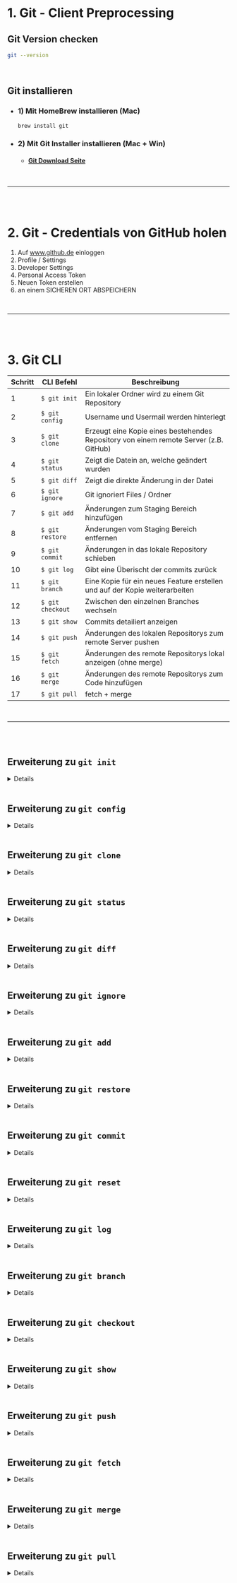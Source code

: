 # 1. Git - Client Preprocessing

## Git Version checken

```bash
git --version
```

<br>

## Git installieren

- ### 1) Mit HomeBrew installieren (Mac)

  ```bash
  brew install git
  ```

- ### 2) Mit Git Installer installieren (Mac + Win)
  - #### [Git Download Seite](https://git-scm.com/downloads)

<br>

---

<br>
<br>

# 2. Git - Credentials von GitHub holen

1. Auf www.github.de einloggen
2. Profile / Settings
3. Developer Settings
4. Personal Access Token
5. Neuen Token erstellen
6. an einem SICHEREN ORT ABSPEICHERN

<br>

---

<br>
<br>

# 3. Git CLI

| Schritt | CLI Befehl       | Beschreibung                                                                          |
| ------- | ---------------- | ------------------------------------------------------------------------------------- |
| 1       | `$ git init`     | Ein lokaler Ordner wird zu einem Git Repository                                       |
| 2       | `$ git config`   | Username und Usermail werden hinterlegt                                               |
| 3       | `$ git clone`    | Erzeugt eine Kopie eines bestehendes Repository von einem remote Server (z.B. GitHub) |
| 4       | `$ git status`   | Zeigt die Datein an, welche geändert wurden                                           |
| 5       | `$ git diff`     | Zeigt die direkte Änderung in der Datei                                               |
| 6       | `$ git ignore`   | Git ignoriert Files / Ordner                                                          |
| 7       | `$ git add`      | Änderungen zum Staging Bereich hinzufügen                                             |
| 8       | `$ git restore`  | Änderungen vom Staging Bereich entfernen                                              |
| 9       | `$ git commit`   | Änderungen in das lokale Repository schieben                                          |
| 10      | `$ git log`      | Gibt eine Überischt der commits zurück                                                |
| 11      | `$ git branch`   | Eine Kopie für ein neues Feature erstellen und auf der Kopie weiterarbeiten           |
| 12      | `$ git checkout` | Zwischen den einzelnen Branches wechseln                                              |
| 13      | `$ git show`     | Commits detailiert anzeigen                                                           |
| 14      | `$ git push`     | Änderungen des lokalen Repositorys zum remote Server pushen                           |
| 15      | `$ git fetch`    | Änderungen des remote Repositorys lokal anzeigen (ohne merge)                         |
| 16      | `$ git merge`    | Änderungen des remote Repositorys zum Code hinzufügen                                 |
| 17      | `$ git pull`     | fetch + merge                                                                         |

<br>

---

<br>
<br>

## Erweiterung zu `git init`

<details closed>

### Startet ein neues Repository in dem Ordner in dem du dich befindest und erstellt ein verstecktes .git Verzeichnis. In diesem Verzeichnis speichert _git_ alle Objekte und Referenzen die als Teil des Projektes erstellt werden.

</details>
<br>

## Erweiterung zu `git config`

<details closed>

### Bevor du mit der Verwendung eines Git Repositorys beginnst, trage deinen Benutzernamen und deine Benutzermail in der Konfigurationsdatei ein. Dies kann auf zwei unterschiedliche Weisen geschehen:

<br>

### Wenn keine andere Konfigurationsoption festgelegt wurde, geschehen Schreibvorgänge mit git config standardmäßig auf lokaler Ebene. Die lokale Konfiguration wird auf das Repository angewendet, in dessen Zusammenhang der Befehl git config ausgeführt wird. Die lokalen Konfigurationswerte werden in einer Datei im .git-Verzeichnis des Repositorys gespeichert: .git/config

```bash
git config --local user.name "John Doe"
git config --local user.email "john@doe.de"
```

<br>

### Da sich ja unser Name nicht ändert und unsere Mail Adresse auch nicht regelmäßig, gibt es eine einfachere Methode. Und zwar

```bash
git config --global user.name "John Doe"
git config --global user.email "john@doe.de"
```

<br>

> ### Die Konfiguration auf globaler Ebene ist benutzerspezifisch, das heißt, sie wird auf einen Benutzer des Betriebssystems angewendet. Die globalen Konfigurationswerte werden in einer Datei im Hauptverzeichnis des Benutzers gespeichert. ~ /.gitconfig bei Unix-Systemen und C:\\.gitconfig unter Windows

</details>
<br>

## Erweiterung zu `git clone`

<details closed>

### Git clone wird verwendet, um ein vorhandenes Git-Repository in ein neues lokales Verzeichnis zu kopieren. Die Aktion Git clone erstellt ein neues lokales Verzeichnis für das Repository, kopiert den gesamten Inhalt des angegebenen Repositorys, erstellt die verfolgten Remote-Zweige und checkt einen ersten Zweig lokal aus.

```bash
git clone https://github.com/<dein-github-username>/<repo-name>.git
```

</details>
<br>

## Erweiterung zu `git status`

<details closed>

### Git-Status zeigt den aktuellen Status deines Git-Arbeitsverzeichnisses und deines Staging-Bereichs an. Im Zweifelsfall solltest du git status ausführen. Das ist immer eine gute Idee. Der Befehl git status gibt nur Informationen aus, er ändert keine Übertragungen oder Änderungen in deinem lokalen Repository.

</details>
<br>

## Erweiterung zu `git diff`

<details closed>

### Bei einem Vergleich werden zwei Eingabe-Datasets herangezogen und die Unterschiede zwischen ihnen ausgegeben. git diff ist ein vielseitiger Git-Befehl, durch dessen Ausführung ein Vergleich von Git-Datenquellen durchgeführt wird. Diese Datenquellen können Commits, Branches, Dateien und vieles mehr sein. In diesem Dokument werden wir auf typische git diff-Aufrufe und den Vergleich von Workflow-Mustern eingehen. Der git diff-Befehl wird häufig zusammen mit git status und git log verwendet, um den aktuellen Status eines Git-Repositorys zu analysieren.

</details>
<br>

## Erweiterung zu `git ignore`

<details closed>

### Die Datei .gitignore teilt Git mit, welche Dateien beim Übertragen Ihres Projekts in das GitHub-Repository ignoriert werden sollen. gitignore befindet sich im Stammverzeichnis Ihres Repositorys.

<br>

> ### _: wird als Platzhalter verwendet _.exe ignoriert jede Datei mit der Erweiterung .exe

> ### /: ignoriert Verzeichnisse mit diesem Namen. vendor/ ignoriert das Verzeichnis vendor.

> ### #: kommentiert die Zeile

<br>

### Eine .gitignore Datei kann wie folgt erstellt werden:

```bash
# Mac
touch .gitignore

# Windows
echo >> .gitignore
```

<br>

### Nun kann der direkte Pfad der Datei in die .gitignore Datei geschrieben werden, welche ignoriert werden soll:

```bash
# Ignoriert den kompletten Ordner 'private_code' sowie die im Ordner befindlichen Datein
folder1/folder2/private_code/

# Ignoriert alle JPEG Bilder
*.jpg
*.jpeg
```

</details>
<br>

## Erweiterung zu `git add`

<details closed>

### Mit dem Befehl git add werden neue oder geänderte Dateien in dein Arbeitsverzeichnis dem Git-Speicherbereich hinzugefügt. Git add ist ein wichtiger Befehl - ohne ihn würde kein Git-Commit jemals etwas tun. Manchmal hat git add den Ruf, ein unnötiger Schritt in der Entwicklung zu sein. In Wirklichkeit ist git add jedoch ein wichtiges und leistungsfähiges Werkzeug. git add ermöglicht es dir, die history zu gestalten, ohne deine Arbeitsweise zu verändern.

### Dabei gibt es verschiedene Wege Files dem Staging Bereich anzufügen:

```bash
# Fügt nur das file hello.html hinzu
git add hello.html

# Fügt alle geänderten Files hinzu
git add .
```

</details>
<br>

## Erweiterung zu `git restore`

<details closed>

### Ebenso können einzelne oder alle Files vom Staging Bereich wieder entfernt werden:

```bash
# Entfernt lediglich das file main.js
git restore --staged main.js

# Entfernt alle files aus dem staging bereich
git restore --staged .
```

</details>
<br>

## Erweiterung zu `git commit`

<details closed>

### Eine Möglichkeit, sich Commits vorzustellen, ist, dass sie einen snapshot eines Projekts zu einem bestimmten Zeitpunkt in der Projektgeschichte darstellen. Wenn ein Commit erstellt wird, wird eine Aufzeichnung darüber erstellt, wie alle Dateien und Verzeichnisse in einem Projekt zu dem Zeitpunkt aussahen, als der Commit erstellt wurde.

<br>

### Dieser Datensatz kann dann in der Zukunft gelesen werden, um zu sehen, wie ein Projekt zu einem bestimmten Zeitpunkt aussah und wer welche Änderungen an welchen Dateien im Projekt vorgenommen hat. Commits sind in der Tat eine wichtige Funktion von Git, da sie es Entwicklern ermöglichen, eine umfassende Aufzeichnung darüber zu führen, wie sich ihr Repository im Laufe der Zeit entwickelt hat.

### Ein Commit kann wie folgt generiert werden:

```bash
git commit -m "<deine commit nachricht>"
```

</details>
<br>

## Erweiterung zu `git reset`

<details closed>

### Der letzte Commit kann mittels reset rückgängig gemacht werden

```bash
git reset --soft HEAD^
```

> (HEAD^ geht von HEAD einen Schritt zurück HEAD^^/HEAD~2 geht 2 Committs zurück, …)

</details>
<br>

## Erweiterung zu `git log`

<details closed>

### Der Befehl git log zeigt eine Liste aller an einem Repository vorgenommenen Übertragungen an. Du kannst den Hash jedes Git-Commits, die mit jedem Commit verbundene Nachricht und weitere Metadaten sehen. Dieser Befehl ist nützlich, um die Historie eines Repositorys anzuzeigen. Während sich der Befehl git status auf das aktuelle Arbeitsverzeichnis konzentriert, kannst du mit git log die Historie deines Repositorys einsehe

```bash
git log
```

</details>
<br>

## Erweiterung zu `git branch`

<details closed>

### Die Verzweigung in Git ist vergleichbar mit der Verzweigung eines Baumes. Analog dazu sind die Äste eines Baumes mit dem zentralen Teil des Baumes, dem Stamm, verbunden. Während Zweige entstehen und abfallen können, bleibt der Stamm kompakt und ist der einzige Teil, an dem wir erkennen können, dass der Baum lebt und steht. In ähnlicher Weise ist ein Zweig in Git eine Möglichkeit, eine neue Funktion oder eine Änderung an der Software zu entwickeln und zu kodieren, ohne den Hauptteil des Projekts zu beeinträchtigen. Wir können auch sagen, dass Zweige eine weitere Entwicklungslinie im Projekt schaffen. Der primäre oder Standardzweig in Git ist der Master-Zweig (ähnlich wie ein Stamm des Baumes). Sobald das Repository erstellt wird, wird auch der Hauptzweig (oder der Standardzweig) erstellt.

### Einen neuen Branch kannst du mittels folgendem Befehl erstellen

```bash
git branch <new-feature>
```

<br>

### Alle Branches im aktuellen Repository kannst du dir wie folgt anzeigen lassen

```bash
git branch
```

<br>

### Einen branch "soft" löschen

```bash
git branch -d <branch>
```

> Löscht den angegebenen Branch. Das ist insofern ein "sicherer" Vorgang, als dass Git dafür sorgt, dass du keinen Branch löschst, wenn es nicht gemergte Änderungen gibt.

<br>

### Einen branch "hard" löschen

```bash
git branch -D <branch>
```

> Erzwingt das Löschen des angegebenen Branches, selbst wenn es nicht gemergte Änderungen gibt. So sieht der Befehl aus, mit dem du alle Commits, die mit einem bestimmten Entwicklungszweig in Verbindung stehen, dauerhaft verwerfen kannst.

<br>

### Einen branch umbenennen (dafür musst du dich in diesem branch befinden)

```bash
git branch -m <new_branch_name>
```

</details>
<br>

## Erweiterung zu `git checkout`

<details closed>

### Git checkout arbeitet Hand in Hand mit git branch. Mit dem Befehl git branch kann ein neuer Branch erstellt werden. Wenn du ein neues Feature einführen möchtest, erstellst du einen neuen Branch aus dem main mithilfe von git branch new_branch. Sobald die Erstellung abgeschlossen ist, verwendest du git checkout new_branch, um zu diesem Branch zu wechseln. Zusätzlich akzeptiert der Befehl git checkout ein Argument -b, das eine bequeme Möglichkeit darstellt, um den neuen Branch zu erstellen und sofort zu diesem zu wechseln. Du kannst in einem einzelnen Repository an mehreren Features arbeiten, indem du mit git checkout zwischen ihnen wechselst.

### Neuen Branch mit dem Namen "feature-1" erstellen und direkt dorthin wechseln

```bash
git checkout -b feature-1
```

<br>

### Checkout zu dem branch "feature-1"

```bash
git checkout feature-1
```

<br>

### Standardmäßig verwendet git checkout -b den new-branch des aktuellen HEAD als Grundlage. Ein optionaler zusätzlicher Branch-Parameter kann an git checkout angehängt werden. Im Beispiel oben wird ＜ existing-branch ＞ angehängt und dient dann als Grundlage für new-branch von existing-branch anstatt des aktuellen HEAD.

```bash
git checkout -b ＜new-branch＞ ＜existing-branch＞
```

> Erzeugt einen neuen Branch auf Code-Basis eines existierenden Branches und nicht auf basis des Main/Master Branches

</details>
<br>

## Erweiterung zu `git show`

<details closed>

### git-show ist ein Befehlszeilenprogramm, mit dem erweiterte Details zu Git-Objekten wie Blobs, Bäumen, Tags und Commits angezeigt werden können. git-show verfügt über ein spezifisches Verhalten für jeden Objekttyp.

</details>
<br>

## Erweiterung zu `git push`

<details closed>

### git push aktualisiert den entfernten Zweig mit lokalen Übertragungen. Es ist einer der vier Befehle in Git, die zur Interaktion mit dem entfernten Repository auffordern. Sie können sich Git Push auch als Aktualisierung oder Veröffentlichung vorstellen.

### Standardmäßig aktualisiert git push nur den entsprechenden Zweig im entfernten Repository. Wenn Sie also in den Master-Zweig ausgecheckt sind, wenn Sie git push ausführen, wird nur der Master-Zweig aktualisiert. Es ist immer eine gute Idee, git status zu verwenden, um zu sehen, in welchem Zweig Sie sich befinden, bevor Sie den Push-Vorgang auf dem entfernten Rechner durchführen.

### Nachdem Sie die Änderungen lokal vorgenommen und festgeschrieben haben, können Sie sie mit git push an das entfernte Repository weitergeben. Durch das Übertragen von Änderungen an das entfernte Repository werden Ihre Commits für andere zugänglich, mit denen Sie möglicherweise zusammenarbeiten. Dadurch werden auch alle offenen Pull Requests mit dem Zweig, an dem Sie arbeiten, aktualisiert.

```bash
git push -f
```

> Erzwingt einen Push, der andernfalls blockiert würde, weil er normalerweise bestehende Commits löscht oder überschreibt (mit Vorsicht zu verwenden!)

<br>

```bash
git push -u origin <branch>
```

> Nützlich, wenn ein neuer Zweig gepusht werden soll. Damit wird ein Upstream-Tracking-Zweig mit einer dauerhaften Beziehung zu deinem lokalen Zweig erstellt.

</details>
<br>

## Erweiterung zu `git fetch`

<details closed>

### Mit dem Befehl git fetch werden Commits, Dateien und Verweise aus einem Remote-Repository in dein lokales Repository heruntergeladen. Das Abrufen ist dann interessant, wenn du wissen willst, woran alle anderen arbeiten. Du kannst damit die Fortschritte im zentralen Verlauf einsehen. Allerdings musst du die Änderungen nicht unbedingt in dein Repository mergen. Git isoliert abgerufene Inhalte von den vorhandenen lokalen Inhalten, sodass sie absolut keine Auswirkungen auf deine lokale Entwicklungsarbeit haben. Die abgerufenen Inhalte müssen mit dem Befehl git checkout explizit ausgecheckt werden. Daher ist das Abrufen eine gute Möglichkeit, Commits sicher zu reviewen, bevor du sie in dein lokales Repository integrierst.

```bash
git fetch
```

<br>

### Ein wichtiger Befehl, mit dem alle registrierten Remote-Repositorys und deren Branches abgerufen werden

```bash
git fetch --all
```

</details>
<br>

## Erweiterung zu `git merge`

<details closed>

### In Git kannst du einen geforkten Verlauf per Merging wieder zusammensetzen. Mit dem Befehl git merge kannst du die unabhängigen Entwicklungszweige, die mit git branch erstellt wurden, in einen einzigen Branch integrieren.

### Beachte, dass alle folgenden Befehle in den aktuellen Branch gemergt werden. Der aktuelle Branch wird aktualisiert, um den Projektstand des Merges wiederzugeben, doch der Ziel-Branch bleibt davon komplett unberührt. Zur Erinnerung: Der Befehl git merge wird also oft im Zusammenhang mit git checkout zum Auswählen des aktuellen Branches und git branch -d zum Löschen des veralteten Ziel-Branches genutzt.

### Mit git merge werden mehrere Commit-Abfolgen in einen einheitlichen Verlauf zusammengeführt. Vor allem wird git merge genutzt, um zwei Branches zu vereinen. Auf dieses Branch-Merging-Muster konzentrieren sich die folgenden Beispiele. In diesen Fällen sucht git merge zwischen zwei Commit-Pointern, was für gewöhnlich die Branch-Spitzen sind, einen gemeinsamen Basis-Commit. Sobald Git den gemeinsamen Basis-Commit gefunden hat, wird ein neuer "Merge-Commit" erstellt, um die Änderungen jeder Abfolge von Merge-Commits in der Warteschlange zusammenzuführen.

```bash
git merge --no-ff <branch>
```

</details>
<br>

## Erweiterung zu `git pull`

<details closed>

### Der git pull-Befehl wird verwendet, um Inhalte aus einem Remote-Repository herunterzuladen und unverzüglich das lokale Repository zu aktualisieren, damit die Inhalte übereinstimmen. In Git-basierten Workflows zur Zusammenarbeit ist es häufig erforderlich, Upstream-Änderungen mit deinem lokalen Repository zusammenzuführen. Der Befehl git pull ist eigentlich eine Kombination aus zwei anderen Befehlen: git fetch gefolgt von git merge. In der ersten Phase führt git pull einen git fetch aus, der den lokalen Branch umfasst, auf den HEAD verweist. Sobald die Inhalte heruntergeladen wurden, startet git pull einen Merge-Workflow. Es wird ein neuer Merge-Commit erstellt und HEAD wird so aktualisiert, dass er auf den neuen Commit verweist.

<br>

### Mit diesem Befehl rufst du die im angegebenen Repository hinterlegte Kopie des aktuellen Branches ab und führst diese Kopie sofort mit der lokalen Kopie zusammen. Er entspricht git fetch ＜ remote ＞ gefolgt von git merge origin/＜ aktueller-Branch ＞

```bash
git pull origin <branch>
```

<br>

### Hiermit werden deine lokale Änderungen den Beiträgen vorangestellt, die andere bereits geliefert haben.

```bash
git checkout main
git pull --rebase origin
```

</details>
